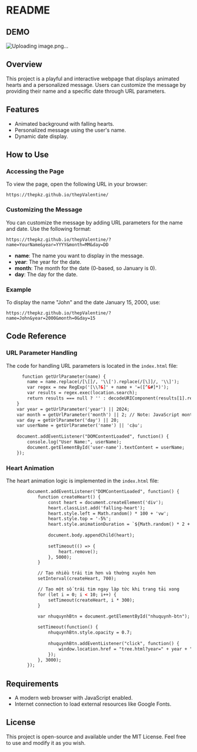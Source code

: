 # README
## DEMO
![Uploading image.png…]()

## Overview

This project is a playful and interactive webpage that displays animated hearts and a personalized message. Users can customize the message by providing their name and a specific date through URL parameters.

## Features

- Animated background with falling hearts.
- Personalized message using the user's name.
- Dynamic date display.

## How to Use

### Accessing the Page

To view the page, open the following URL in your browser:

```
https://thepkz.github.io/thepValentine/
```

### Customizing the Message

You can customize the message by adding URL parameters for the name and date. Use the following format:

```
https://thepkz.github.io/thepValentine/?name=YourName&year=YYYY&month=MM&day=DD
```

- **name**: The name you want to display in the message.
- **year**: The year for the date.
- **month**: The month for the date (0-based, so January is 0).
- **day**: The day for the date.

### Example

To display the name "John" and the date January 15, 2000, use:

```
https://thepkz.github.io/thepValentine/?name=John&year=2000&month=0&day=15
```

## Code Reference

### URL Parameter Handling

The code for handling URL parameters is located in the `index.html` file:


```180:194:index.html
      function getUrlParameter(name) {
        name = name.replace(/[\[]/, '\\[').replace(/[\]]/, '\\]');
        var regex = new RegExp('[\\?&]' + name + '=([^&#]*)');
        var results = regex.exec(location.search);
        return results === null ? '' : decodeURIComponent(results[1].replace(/\+/g, ' '));
    }
    var year = getUrlParameter('year') || 2024;
    var month = getUrlParameter('month') || 2; // Note: JavaScript months are 0-based
    var day = getUrlParameter('day') || 20;
    var userName = getUrlParameter('name') || 'cậu';
    
    document.addEventListener("DOMContentLoaded", function() {
        console.log("User Name:", userName); 
        document.getElementById('user-name').textContent = userName;
    });
```


### Heart Animation

The heart animation logic is implemented in the `index.html` file:


```196:228:index.html
        document.addEventListener("DOMContentLoaded", function() {
            function createHeart() {
                const heart = document.createElement('div');
                heart.classList.add('falling-heart');
                heart.style.left = Math.random() * 100 + 'vw';
                heart.style.top = '-5%';
                heart.style.animationDuration = `${Math.random() * 2 + 3}s, 2s, 15s`;
                
                document.body.appendChild(heart);
                
                setTimeout(() => {
                    heart.remove();
                }, 5000);
            }

            // Tạo nhiều trái tim hơn và thường xuyên hơn
            setInterval(createHeart, 700);

            // Tạo một số trái tim ngay lập tức khi trang tải xong
            for (let i = 0; i < 10; i++) {
                setTimeout(createHeart, i * 300);
            }

            var nhuquynhBtn = document.getElementById("nhuquynh-btn");
        
            setTimeout(function() {
                nhuquynhBtn.style.opacity = 0.7;
                
                nhuquynhBtn.addEventListener("click", function() {
                    window.location.href = "tree.html?year=" + year + "&month=" + month + "&day=" + day + "&name=" + userName;
                });
            }, 3000);
        });
```


## Requirements

- A modern web browser with JavaScript enabled.
- Internet connection to load external resources like Google Fonts.

## License

This project is open-source and available under the MIT License. Feel free to use and modify it as you wish.
